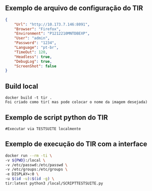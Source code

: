 ## Exemplo de arquivo de configuração do TIR
```json
{
    "Url": "http://10.173.7.146:8091", 
    "Browser": "Firefox",
    "Environment": "P1212210MNTDBEXP",
    "User": "admin",
    "Password": "1234",
    "Language": "pt-br",
    "TimeOut": 120,
    "Headless": true,
    "DebugLog": true,
    "ScreenShot": false
}
```
## Build local
```
docker build -t tir . 
Foi criado como tir( mas pode colocar o nome da imagem desejada)
```

## Exemplo de script python do TIR
```python3
#Executar via TESTSUITE localmente 
```

## Exemplo de execução do TIR com a interface
```bash
docker run --rm -ti \
-v ${PWD}:/local \
-v /etc/passwd:/etc/passwd \
-v /etc/groups:/etc/groups \
-e DISPLAY=:0 \
-u $(id -u):$(id -g) \
tir:latest python3 /local/SCRIPTTESTSUITE.py
```
